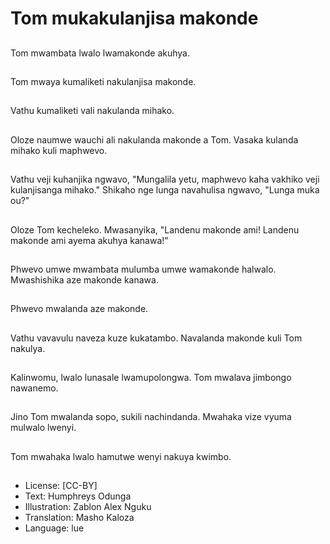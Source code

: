 # Tom mukakulanjisa makonde

##
Tom mwambata lwalo lwamakonde akuhya.

##
Tom mwaya kumaliketi nakulanjisa makonde.

##
Vathu kumaliketi vali nakulanda mihako.

##
Oloze naumwe wauchi ali nakulanda makonde a Tom. Vasaka kulanda mihako kuli maphwevo.

##
Vathu veji kuhanjika ngwavo, "Mungalila yetu, maphwevo kaha vakhiko veji kulanjisanga mihako." Shikaho nge lunga navahulisa ngwavo, "Lunga muka ou?"

##
Oloze Tom kecheleko. Mwasanyika, "Landenu makonde ami! Landenu makonde ami ayema akuhya kanawa!"

##
Phwevo umwe mwambata mulumba umwe wamakonde halwalo. Mwashishika aze makonde kanawa.

##
Phwevo mwalanda aze makonde.

##
Vathu vavavulu naveza kuze kukatambo. Navalanda makonde kuli Tom nakulya.

##
Kalinwomu, lwalo lunasale lwamupolongwa. Tom mwalava jimbongo nawanemo.

##
Jino Tom mwalanda sopo, sukili nachindanda. Mwahaka vize vyuma mulwalo lwenyi.

##
Tom mwahaka lwalo hamutwe wenyi nakuya kwimbo.

##
* License: [CC-BY]
* Text: Humphreys Odunga
* Illustration: Zablon Alex Nguku
* Translation: Masho Kaloza
* Language: lue
